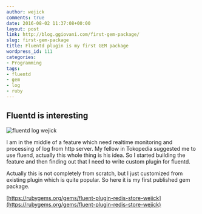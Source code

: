 ```yaml
---
author: wejick
comments: true
date: 2016-08-02 11:37:08+00:00
layout: post
link: http://blog.ggiovani.com/first-gem-package/
slug: first-gem-package
title: Fluentd plugin is my first GEM package
wordpress_id: 111
categories:
- Programming
tags:
- fluentd
- gem
- log
- ruby
---
```


## Fluentd is interesting



![fluentd log wejick](http://logz.io/wp-content/uploads/2015/08/fluentd.png)

I am in the middle of a feature which need realtime monitoring and processing of log from http server. My fellow in Tokopedia suggested me to use fluend, actually this whole thing is his idea. So I started building the feature and then finding out that I need to write custom plugin for fluentd.

Actually this is not completely from scratch, but I just customized from existing plugin which is quite popular. So here it is my first published gem package.

[https://rubygems.org/gems/fluent-plugin-redis-store-wejick](https://rubygems.org/gems/fluent-plugin-redis-store-wejick)
